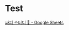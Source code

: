 # Test

[싸피 스터디 🌱 - Google Sheets](https://docs.google.com/spreadsheets/d/10oNv-Ua5q09ZFbyEgGWL7nJOsqqrUwucr8RkhyCQj2I/edit)
